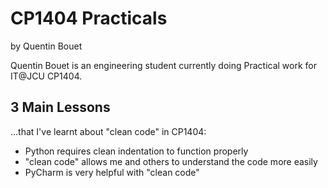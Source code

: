 # CP1404 Practicals
by Quentin Bouet

Quentin Bouet is an engineering student currently doing
Practical work for IT@JCU CP1404.

## 3 Main Lessons
...that I've learnt about "clean code" in CP1404:

* Python requires clean indentation to function properly
* "clean code" allows me and others to understand the code more easily
* PyCharm is very helpful with "clean code"
